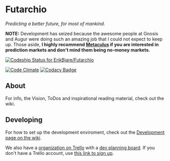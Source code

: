 Futarchio
=========

*Predicting a better future, for most of mankind.*

**NOTE:** Development has seized because the awesome people at Gnosis and Augur were doing such an amazing job that I could not expect to keep up. Those aside, **I highly recommend [Metaculus](http://metaculus.com/) if you are interested in prediction markets and don't mind them being no-money markets.**


[![Codeship Status for ErikBjare/Futarchio](https://codeship.com/projects/99df3fa0-60ec-0132-382e-1288075d9375/status)](https://codeship.com/projects/51705)  

[![Code Climate](https://codeclimate.com/github/ErikBjare/Futarchio/badges/gpa.svg)](https://codeclimate.com/github/ErikBjare/Futarchio)
[![Codacy Badge](https://www.codacy.com/project/badge/c1a7af2ab5ac466ca4f3ab89972f9e3a)](https://www.codacy.com/public/erikbjareholt/Futarchio/dashboard)


## About
For info, the Vision, ToDos and inspirational reading material, check out the wiki.

## Developing
For how to set up the development enviroment, check out the [Development page on the wiki](https://github.com/ErikBjare/Futarchio/wiki/Development).

We also have a [organization on Trello](https://trello.com/futarchio) with a [dev planning board](https://trello.com/b/A3937Flr/development). If you don't have a Trello account, use [this link to sign up](https://trello.com/erikbjareholt/recommend).
